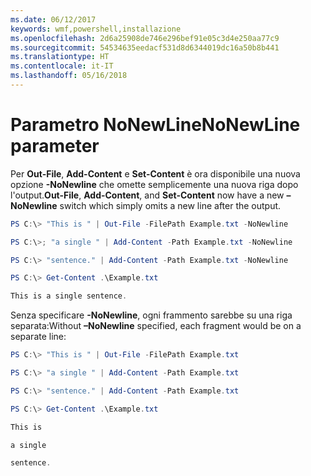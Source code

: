 ```yaml
---
ms.date: 06/12/2017
keywords: wmf,powershell,installazione
ms.openlocfilehash: 2d6a25908de746e296bef91e05c3d4e250aa77c9
ms.sourcegitcommit: 54534635eedacf531d8d6344019dc16a50b8b441
ms.translationtype: HT
ms.contentlocale: it-IT
ms.lasthandoff: 05/16/2018
---
```

# <a name="nonewline-parameter"></a><span data-ttu-id="ff05c-102">Parametro NoNewLine</span><span class="sxs-lookup"><span data-stu-id="ff05c-102">NoNewLine parameter</span></span>
<span data-ttu-id="ff05c-103">Per **Out-File**, **Add-Content** e **Set-Content** è ora disponibile una nuova opzione **-NoNewline** che omette semplicemente una nuova riga dopo l'output.</span><span class="sxs-lookup"><span data-stu-id="ff05c-103">**Out-File**, **Add-Content**, and **Set-Content** now have a new **–NoNewline** switch which simply omits a new line after the output.</span></span>
```powershell
PS C:\> "This is " | Out-File -FilePath Example.txt -NoNewline

PS C:\>; "a single " | Add-Content -Path Example.txt -NoNewline

PS C:\> "sentence." | Add-Content -Path Example.txt -NoNewline

PS C:\> Get-Content .\Example.txt

This is a single sentence.
```
<span data-ttu-id="ff05c-104">Senza specificare **-NoNewline**, ogni frammento sarebbe su una riga separata:</span><span class="sxs-lookup"><span data-stu-id="ff05c-104">Without **–NoNewline** specified, each fragment would be on a separate line:</span></span>
```powershell
PS C:\> "This is " | Out-File -FilePath Example.txt

PS C:\> "a single " | Add-Content -Path Example.txt

PS C:\> "sentence." | Add-Content -Path Example.txt

PS C:\> Get-Content .\Example.txt

This is

a single

sentence.
```

